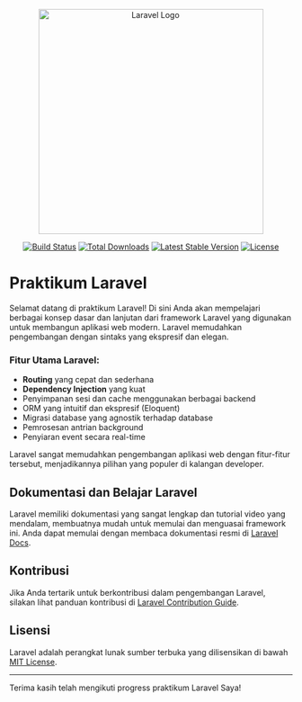 <p align="center">
  <img src="https://raw.githubusercontent.com/laravel/art/master/logo-lockup/5%20SVG/2%20CMYK/1%20Full%20Color/laravel-logolockup-cmyk-red.svg" width="400" alt="Laravel Logo">
</p>

<p align="center">
  <a href="https://github.com/laravel/framework/actions"><img src="https://github.com/laravel/framework/workflows/tests/badge.svg" alt="Build Status"></a>
  <a href="https://packagist.org/packages/laravel/framework"><img src="https://img.shields.io/packagist/dt/laravel/framework" alt="Total Downloads"></a>
  <a href="https://packagist.org/packages/laravel/framework"><img src="https://img.shields.io/packagist/v/laravel/framework" alt="Latest Stable Version"></a>
  <a href="https://packagist.org/packages/laravel/framework"><img src="https://img.shields.io/packagist/l/laravel/framework" alt="License"></a>
</p>

# Praktikum Laravel

Selamat datang di praktikum Laravel! Di sini Anda akan mempelajari berbagai konsep dasar dan lanjutan dari framework Laravel yang digunakan untuk membangun aplikasi web modern. Laravel memudahkan pengembangan dengan sintaks yang ekspresif dan elegan.

### Fitur Utama Laravel:
- **Routing** yang cepat dan sederhana
- **Dependency Injection** yang kuat
- Penyimpanan sesi dan cache menggunakan berbagai backend
- ORM yang intuitif dan ekspresif (Eloquent)
- Migrasi database yang agnostik terhadap database
- Pemrosesan antrian background
- Penyiaran event secara real-time

Laravel sangat memudahkan pengembangan aplikasi web dengan fitur-fitur tersebut, menjadikannya pilihan yang populer di kalangan developer.

## Dokumentasi dan Belajar Laravel
Laravel memiliki dokumentasi yang sangat lengkap dan tutorial video yang mendalam, membuatnya mudah untuk memulai dan menguasai framework ini. Anda dapat memulai dengan membaca dokumentasi resmi di [Laravel Docs](https://laravel.com/docs).

## Kontribusi
Jika Anda tertarik untuk berkontribusi dalam pengembangan Laravel, silakan lihat panduan kontribusi di [Laravel Contribution Guide](https://laravel.com/docs/contributions).

## Lisensi
Laravel adalah perangkat lunak sumber terbuka yang dilisensikan di bawah [MIT License](https://opensource.org/licenses/MIT).

---

Terima kasih telah mengikuti progress praktikum Laravel Saya!

